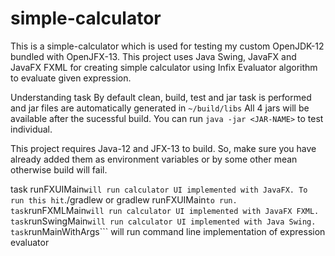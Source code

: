 # simple-calculator

This is a simple-calculator which is used for testing my custom OpenJDK-12 bundled with OpenJFX-13.
This project uses Java Swing, JavaFX and JavaFX FXML for creating simple calculator using Infix Evaluator algorithm to evaluate given expression.

Understanding task 
By default clean, build, test and jar task is performed and jar files are automatically generated in ```~/build/libs```
All 4 jars will be available after the sucessful build. You can run ```java -jar <JAR-NAME>``` to test individual.

This project requires Java-12 and JFX-13 to build. So, make sure you have already added them as environment variables or by some other mean otherwise
build will fail.

task runFXUIMain``` will run calculator UI implemented with JavaFX. To run this hit
```./gradlew or gradlew runFXUIMain``` to run.
task ```runFXMLMain``` will run calculator UI implemented with JavaFX FXML.
task ```runSwingMain``` will run calculator UI implemented with Java Swing.
task ```runMainWithArgs``` will run command line implementation of expression evaluator